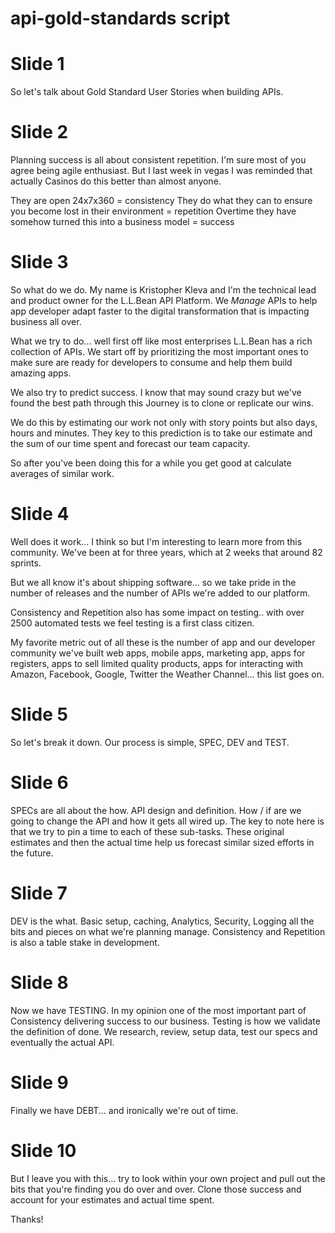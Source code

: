 # api-gold-standards script


# Slide 1
So let's talk about Gold Standard User Stories when building APIs.

# Slide 2
Planning success is all about consistent repetition.  I'm sure most of you agree
 being agile enthusiast. But I last week in vegas I was reminded that actually
Casinos do this better than almost anyone.

They are open 24x7x360 = consistency
They do what they can to ensure you become lost in their environment = repetition
Overtime they have somehow turned this into a business model = success

# Slide 3
So what do we do.  My name is Kristopher Kleva and I'm the technical lead and
product owner for the L.L.Bean API Platform.  We *Manage* APIs to help app developer
adapt faster to the digital transformation that is impacting business all over.

What we try to do... well first off like most enterprises L.L.Bean has a rich
collection of APIs.  We start off by prioritizing the most important ones to make
sure are ready for developers to consume and help them build amazing apps.

We also try to predict success.  I know that may sound crazy but we've found the
best path through this Journey is to clone or replicate our wins.

We do this by estimating our work not only with story points but also days, hours
and minutes.  They key to this prediction is to take our estimate and the sum of
our time spent and forecast our team capacity.

So after you've been doing this for a while you get good at calculate averages
of similar work.

# Slide 4
Well does it work... I think so but I'm interesting to learn more from this
community.  We've been at for three years, which at 2 weeks that around 82 sprints.

But we all know it's about shipping software... so we take pride in the number
of releases and the number of APIs we're added to our platform.

Consistency and Repetition also has some impact on testing.. with over 2500
automated tests we feel testing is a first class citizen.

My favorite metric out of all these is the number of app and our developer community
we've built web apps, mobile apps, marketing app, apps for registers, apps to
sell limited quality products, apps for interacting with Amazon, Facebook,
Google, Twitter the Weather Channel... this list goes on.

# Slide 5
So let's break it down.
Our process is simple, SPEC, DEV and TEST.

# Slide 6
SPECs are all about the how. API design and definition. How / if are we going to change the
API and how it gets all wired up.  The key to note here is that we try to pin a
time to each of these sub-tasks.  These original estimates and then the actual time
help us forecast similar sized efforts in the future.

# Slide 7
DEV is the what.  Basic setup, caching, Analytics, Security, Logging all the
bits and pieces on what we're planning manage.  Consistency and Repetition is
also a table stake in development.

# Slide 8
Now we have TESTING.  In my opinion one of the most important part of Consistency
delivering success to our business.  Testing is how we validate the definition of
done.  We research, review, setup data, test our specs and eventually the actual
API.

# Slide 9
Finally we have DEBT... and ironically we're out of time.

# Slide 10
But I leave you with this... try to look within your own project and pull out
the bits that you're finding you do over and over.  Clone those success and account
for your estimates and actual time spent.

Thanks!

